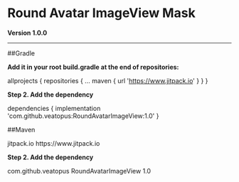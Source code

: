 # Round Avatar ImageView Mask

**Version 1.0.0**

---

##Gradle

**Add it in your root build.gradle at the end of repositories:**

allprojects {
		repositories {
			...
			maven { url 'https://www.jitpack.io' }
		}
}

**Step 2. Add the dependency**

dependencies {
	        implementation 'com.github.veatopus:RoundAvatarImageView:1.0'
}

##Maven

<repositories>
		<repository>
		    <id>jitpack.io</id>
		    <url>https://www.jitpack.io</url>
		</repository>
</repositories>

**Step 2. Add the dependency**

<dependency>
	    <groupId>com.github.veatopus</groupId>
	    <artifactId>RoundAvatarImageView</artifactId>
	    <version>1.0</version>
</dependency>